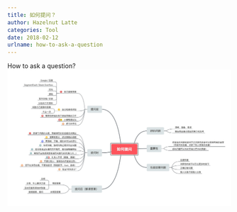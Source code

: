 ```yaml
---
title: 如何提问？
author: Hazelnut Latte
categories: Tool
date: 2018-02-12
urlname: how-to-ask-a-question
---
```


<!-- ## 如何提问？ -->

How to ask a question?
![如何提问](https://raw.githubusercontent.com/IDeepspace/ImageHosting/master/Tools/howtoask.png)
<!-- more -->
